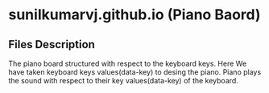 # sunilkumarvj.github.io (Piano Baord)



## Files Description
The piano board structured with respect to the keyboard keys. 
Here We have taken keyboard keys values(data-key) to desing the piano.
Piano plays the sound with respect to their key values(data-key) of the keyboard.
